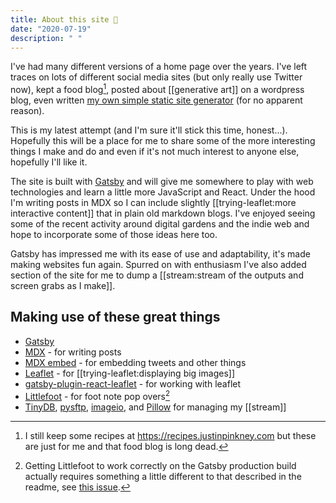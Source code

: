 ```yaml
---
title: About this site 🏡
date: "2020-07-19"
description: " "
---
```


I've had many different versions of a home page over the years. I've left traces on lots of different social media sites (but only really use Twitter now), kept a food blog[^recipes], posted about [[generative art]] on a wordpress blog, even written [my own simple static site generator](https://github.com/justinpinkney/sissigen) (for no apparent reason).

This is my latest attempt (and I'm sure it'll stick this time, honest...). Hopefully this will be a place for me to share some of the more interesting things I make and do and even if it's not much interest to anyone else, hopefully I'll like it.

The site is built with [Gatsby](https://www.gatsbyjs.org/) and will give me somewhere to play with web technologies and learn a little more JavaScript and React. Under the hood I'm writing posts in MDX so I can include slightly [[trying-leaflet:more interactive content]] that in plain old markdown blogs. I've enjoyed seeing some of the recent activity around digital gardens and the indie web and hope to incorporate some of those ideas here too.

Gatsby has impressed me with its ease of use and adaptability, it's made making websites fun again. Spurred on with enthusiasm I've also added section of the site for me to dump a [[stream:stream of the outputs and screen grabs as I make]].

## Making use of these great things

- [Gatsby](https://www.gatsbyjs.org/)
- [MDX](https://mdxjs.com/) - for writing posts
- [MDX embed](https://github.com/PaulieScanlon/gatsby-mdx-embed) - for embedding tweets and other things
- [Leaflet](https://leafletjs.com/) - for [[trying-leaflet:displaying big images]]
- [gatsby-plugin-react-leaflet](https://github.com/dweirich/gatsby-plugin-react-leaflet) - for working with leaflet
- [Littlefoot](https://github.com/goblindegook/littlefoot) - for foot note pop overs[^littlefoot]
- [TinyDB](https://tinydb.readthedocs.io/en/stable/), [pysftp](https://pysftp.readthedocs.io/en/release_0.2.9/), [imageio](https://imageio.github.io/), and [Pillow](https://pillow.readthedocs.io/en/stable/) for managing my [[stream]]

[^littlefoot]: Getting Littlefoot to work correctly on the Gatsby production build actually requires something a little different to that described in the readme, see [this issue](https://github.com/goblindegook/littlefoot/issues/338).

[^recipes]: I still keep some recipes at https://recipes.justinpinkney.com but these are just for me and that food blog is long dead.